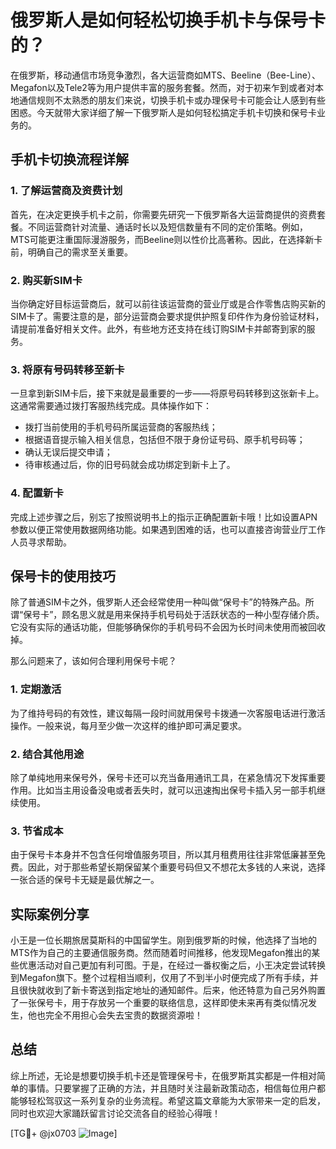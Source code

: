 # 俄罗斯人是如何轻松切换手机卡与保号卡的？

在俄罗斯，移动通信市场竞争激烈，各大运营商如MTS、Beeline（Bee-Line）、Megafon以及Tele2等为用户提供丰富的服务套餐。然而，对于初来乍到或者对本地通信规则不太熟悉的朋友们来说，切换手机卡或办理保号卡可能会让人感到有些困惑。今天就带大家详细了解一下俄罗斯人是如何轻松搞定手机卡切换和保号卡业务的。

## 手机卡切换流程详解

### 1. 了解运营商及资费计划
首先，在决定更换手机卡之前，你需要先研究一下俄罗斯各大运营商提供的资费套餐。不同运营商针对流量、通话时长以及短信数量有不同的定价策略。例如，MTS可能更注重国际漫游服务，而Beeline则以性价比高著称。因此，在选择新卡前，明确自己的需求至关重要。

### 2. 购买新SIM卡
当你确定好目标运营商后，就可以前往该运营商的营业厅或是合作零售店购买新的SIM卡了。需要注意的是，部分运营商会要求提供护照复印件作为身份验证材料，请提前准备好相关文件。此外，有些地方还支持在线订购SIM卡并邮寄到家的服务。

### 3. 将原有号码转移至新卡
一旦拿到新SIM卡后，接下来就是最重要的一步——将原号码转移到这张新卡上。这通常需要通过拨打客服热线完成。具体操作如下：
- 拨打当前使用的手机号码所属运营商的客服热线；
- 根据语音提示输入相关信息，包括但不限于身份证号码、原手机号码等；
- 确认无误后提交申请；
- 待审核通过后，你的旧号码就会成功绑定到新卡上了。

### 4. 配置新卡
完成上述步骤之后，别忘了按照说明书上的指示正确配置新卡哦！比如设置APN参数以便正常使用数据网络功能。如果遇到困难的话，也可以直接咨询营业厅工作人员寻求帮助。

## 保号卡的使用技巧

除了普通SIM卡之外，俄罗斯人还会经常使用一种叫做“保号卡”的特殊产品。所谓“保号卡”，顾名思义就是用来保持手机号码处于活跃状态的一种小型存储介质。它没有实际的通话功能，但能够确保你的手机号码不会因为长时间未使用而被回收掉。

那么问题来了，该如何合理利用保号卡呢？

### 1. 定期激活
为了维持号码的有效性，建议每隔一段时间就用保号卡拨通一次客服电话进行激活操作。一般来说，每月至少做一次这样的维护即可满足要求。

### 2. 结合其他用途
除了单纯地用来保号外，保号卡还可以充当备用通讯工具，在紧急情况下发挥重要作用。比如当主用设备没电或者丢失时，就可以迅速掏出保号卡插入另一部手机继续使用。

### 3. 节省成本
由于保号卡本身并不包含任何增值服务项目，所以其月租费用往往非常低廉甚至免费。因此，对于那些希望长期保留某个重要号码但又不想花太多钱的人来说，选择一张合适的保号卡无疑是最优解之一。

## 实际案例分享

小王是一位长期旅居莫斯科的中国留学生。刚到俄罗斯的时候，他选择了当地的MTS作为自己的主要通信服务商。然而随着时间推移，他发现Megafon推出的某些优惠活动对自己更加有利可图。于是，在经过一番权衡之后，小王决定尝试转换到Megafon旗下。整个过程相当顺利，仅用了不到半小时便完成了所有手续，并且很快就收到了新卡寄送到指定地址的通知邮件。后来，他还特意为自己另外购置了一张保号卡，用于存放另一个重要的联络信息，这样即使未来再有类似情况发生，他也完全不用担心会失去宝贵的数据资源啦！

## 总结

综上所述，无论是想要切换手机卡还是管理保号卡，在俄罗斯其实都是一件相对简单的事情。只要掌握了正确的方法，并且随时关注最新政策动态，相信每位用户都能够轻松驾驭这一系列复杂的业务流程。希望这篇文章能为大家带来一定的启发，同时也欢迎大家踊跃留言讨论交流各自的经验心得哦！

[TG💪+ @jx0703 ![Image](https://github.com/user-attachments/assets/dbca1d08-cadb-493c-b0ec-ad6f7a83f270)]